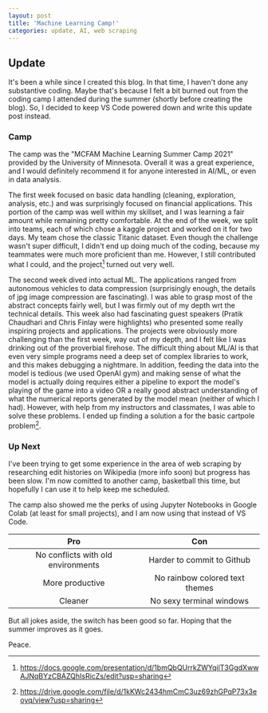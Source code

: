 ```yaml
---
layout: post
title: 'Machine Learning Camp!'
categories: update, AI, web scraping
---
```


## Update

It's been a while since I created this blog.  In that time, I haven't done any substantive coding.  Maybe that's because I felt a bit burned out from the coding camp I attended during the summer (shortly before creating the blog).  So, I decided to keep VS Code powered down and write this update post instead.

### Camp

The camp was the "MCFAM Machine Learning Summer Camp 2021" provided by the University of Minnesota.  Overall it was a great experience, and I would definitely recommend it for anyone interested in AI/ML, or even in data analysis.  

The first week focused on basic data handling (cleaning, exploration, analysis, etc.) and was surprisingly focused on financial applications.  This portion of the camp was well within my skillset, and I was learning a fair amount while remaining pretty comfortable.  At the end of the week, we split into teams, each of which chose a kaggle project and worked on it for two days.  My team chose the classic Titanic dataset.  Even though the challenge wasn't super difficult, I didn't end up doing much of the coding, because my teammates were much more proficient than me.  However, I still contributed what I could, and the project[^1] turned out very well.

The second week dived into actual ML.  The applications ranged from autonomous vehicles to data compression (surprisingly enough, the details of jpg image compression are fascinating).  I was able to grasp most of the abstract concepts fairly well, but I was firmly out of my depth wrt the technical details.  This week also had fascinating guest speakers (Pratik Chaudhari and Chris Finlay were highlights) who presented some really inspiring projects and applications.  The projects were obviously more challenging than the first week, way out of my depth, and I felt like I was drinking out of the proverbial firehose.  The difficult thing about ML/AI is that even very simple programs need a deep set of complex libraries to work, and this makes debugging a nightmare.  In addition, feeding the data into the model is tedious (we used OpenAI gym) and making sense of what the model is actually doing requires either a pipeline to export the model's playing of the game into a video OR a really good abstract understanding of what the numerical reports generated by the model mean (neither of which I had).  However, with help from my instructors and classmates, I was able to solve these problems.  I ended up finding a solution a for the basic cartpole problem[^2].

### Up Next

I've been trying to get some experience in the area of web scraping by researching edit histories on Wikipedia (more info soon) but progress has been slow.  I'm now comitted to another camp, basketball this time, but hopefully I can use it to help keep me scheduled.

The camp also showed me the perks of using Jupyter Notebooks in Google Colab (at least for small projects), and I am now using that instead of VS Code.

| Pro           | Con           |
|:----------------------:|:----------------------:|
|No conflicts with old environments | Harder to commit to Github |
|More productive |  No rainbow colored text themes |
|Cleaner        | No sexy terminal windows |

But all jokes aside, the switch has been good so far.  Hoping that the summer improves as it goes.

Peace.  





[^1]: https://docs.google.com/presentation/d/1bmQbQUrrkZWYqilT3GgdXwwAJNqBYzCBAZQhIsRicZs/edit?usp=sharing 
[^2]: https://drive.google.com/file/d/1kKWc2434hmCmC3uz69zhGPqP73x3eoyq/view?usp=sharing
